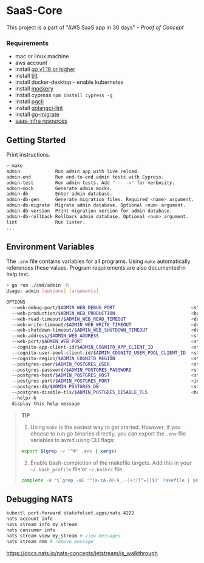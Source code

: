 # SaaS-Core

This project is a part of "AWS SaaS app in 30 days" - _Proof of Concept_

### Requirements
- mac or linux machine
- aws account
- install [go v1.18 or higher](https://go.dev/doc/install)
- install [tilt](https://tilt.dev/)
- install docker-desktop - enable kubernetes
- install [mockery](https://github.com/vektra/mockery)
- install cypress `npm install cypress -g`
- install [pgcli](https://www.pgcli.com/)
- install [golangci-lint](https://github.com/golangci/golangci-lint)
- install [go-migrate](https://github.com/golang-migrate/migrate)
- [saas-infra resources](https://github.com/devpies/saas-infra/tree/main/local/saas) 

## Getting Started
Print instructions.

```bash
> make
admin             Run admin app with live reload.
admin-end         Run end-to-end admin tests with Cypress.
admin-test        Run admin tests. Add " -- -v" for verbosity.
admin-mock        Generate admin mocks.
admin-db          Enter admin database.
admin-db-gen      Generate migration files. Required <name> argument.
admin-db-migrate  Migrate admin database. Optional <num> argument.
admin-db-version  Print migration version for admin database.
admin-db-rollback Rollback admin database. Optional <num> argument.
lint              Run linter.
...
```

## Environment Variables

The `.env` file contains variables for all programs. Using `make` automatically references these values.
Program requirements are also documented in help text. 
```bash
> go run ./cmd/admin -h
Usage: admin [options] [arguments]

OPTIONS
  --web-debug-port/$ADMIN_WEB_DEBUG_PORT                            <string>    (default: 6060)
  --web-production/$ADMIN_WEB_PRODUCTION                            <bool>      (default: false)
  --web-read-timeout/$ADMIN_WEB_READ_TIMEOUT                        <duration>  (default: 5s)
  --web-write-timeout/$ADMIN_WEB_WRITE_TIMEOUT                      <duration>  (default: 5s)
  --web-shutdown-timeout/$ADMIN_WEB_SHUTDOWN_TIMEOUT                <duration>  (default: 5s)
  --web-address/$ADMIN_WEB_ADDRESS                                  <string>    (default: localhost)
  --web-port/$ADMIN_WEB_PORT                                        <string>    (default: 4001)
  --cognito-app-client-id/$ADMIN_COGNITO_APP_CLIENT_ID              <string>    (required)
  --cognito-user-pool-client-id/$ADMIN_COGNITO_USER_POOL_CLIENT_ID  <string>    (required)
  --cognito-region/$ADMIN_COGNITO_REGION                            <string>    (default: eu-central-1)
  --postgres-user/$ADMIN_POSTGRES_USER                              <string>    (required)
  --postgres-password/$ADMIN_POSTGRES_PASSWORD                      <string>    (required)
  --postgres-host/$ADMIN_POSTGRES_HOST                              <string>    (required)
  --postgres-port/$ADMIN_POSTGRES_PORT                              <int>       (required)
  --postgres-db/$ADMIN_POSTGRES_DB                                  <string>    (required)
  --postgres-disable-tls/$ADMIN_POSTGRES_DISABLE_TLS                <bool>      (default: false)
  --help/-h                                                         
  display this help message
```

> __TIP__  
> 
> 1. Using `make` is the easiest way to get started. However, if you choose to run go binaries directly, you can export the `.env` file variables to avoid using CLI flags:  
> ```bash
> export $(grep -v '^#' .env | xargs)
>```
> 2. Enable bash-completion of the makefile targets. Add this in your `~/.bash_profile` file or `~/.bashrc` file.
> ```bash
> complete -W "\`grep -oE '^[a-zA-Z0-9_.-]+:([^=]|$)' ?akefile | sed 's/[^a-zA-Z0-9_.-]*$//'\`" make
> ```

## Debugging NATS 

```bash
kubectl port-forward statefulset.apps/nats 4222
nats account info
nats stream info my_stream
nats consumer info
nats stream view my_stream # view messages
nats stream rmm # remove message
```
https://docs.nats.io/nats-concepts/jetstream/js_walkthrough

